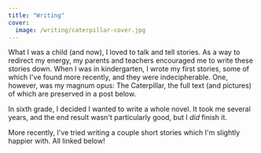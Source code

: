 ```yaml
---
title: "Writing"
cover:
  image: /writing/caterpillar-cover.jpg
---
```


What I was a child (and now), I loved to talk and tell stories. As a way to redirect my energy, my parents and teachers encouraged me to write these stories down. When I was in kindergarten, I wrote my first stories, some of which I've found more recently, and they were indecipherable. One, however, was my magnum opus: The Caterpillar, the full text (and pictures) of which are preserved in a post below.

In sixth grade, I decided I wanted to write a whole novel. It took me several years, and the end result wasn't particularly good, but I *did* finish it.

More recently, I've tried writing a couple short stories which I'm slightly happier with. All linked below!
